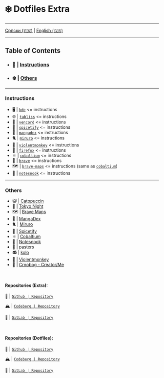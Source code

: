 # ❄️ Dotfiles Extra

---

[Српски (🇷🇸)](README.md) | [English (🇬🇧)](README-en.md)

---

## Table of Contents

- ### 📜 | [Instructions](#instructions)

- ### ❄️ | [Others](#others)

---

### Instructions

- 🖥️ | [`kde`](kde/README.md) <= instructions
- 🌐 | [`tabliss`](tabliss/README.md) <= instructions
- 💬 | [`vencord`](vencord/README.md) <= instructions
- 🎵 | [`spicetify`](spicetify/README.md) <= instructions
- 🐇 | [`mangadex`](mangadex/README.md) <= instructions
- 🐈 | [`miruro`](miruro/README.md) <= instructions
- 🐒 | [`violentmonkey`](violentmonkey/README.md) <= instructions
- 🦊 | [`firefox`](firefox/README.md) <= instructions
- ⚛️ | [`cobaltium`](https://github.com/crnobog69/cobaltium) <= instructions
- 🦁 | [`brave`](brave/README.md) <= instructions
- 🗺️ | [`brave-maps`](brave-maps) <= instructions (same as [`cobaltium`](https://github.com/crnobog69/cobaltium))
- 📝 | [`notesnook`](notesnook/README.md) <= instructions

---

### Others

- 😺 | [Catppuccin](https://github.com/catppuccin)
- 🗼 | [Tokyo Night](https://github.com/tokyo-night)
- 🗺️ | [Brave Maps](https://github.com/stignarnia/add-maps-links-brave-search)
- 🐇 | [MangaDex](https://github.com/crnobog69/mangadex)
- 🐈 | [Miruro](https://github.com/crnobog69/miruro-catppuccin)
- 🎵 | [Spicetify](https://github.com/spicetify/cli)
- ⚛️ | [Cobaltium](https://github.com/crnobog69/cobaltium)
- 📝 | [Notesnook](https://github.com/crnobog69/notesnook)
- 🦀 | [pasters](https://github.com/crnobog69/pasters-terminal)
- 📻 | [kolo](https://github.com/crnobog69/kolo)
- 🐒 | [Violentmonkey](https://github.com/crnobog69/violentmonkey-mocha)
- 🦊 | [Crnobog - Creator/Me](https://github.com/crnobog69)

<br>

#### Repositories (Extra):

🐙 | [`Github | Repository`](https://github.com/crnobog69/extra)

🏔️ | [`Codeberg | Repository`](https://codeberg.org/crnobog/extra)

🦊 | [`GitLab | Repository`](https://gitlab.com/crnobog/extra)

<br>

#### Repositories (Dotfiles):

🐙 | [`Github | Repository`](https://github.com/crnobog69/dotfiles)

🏔️ | [`Codeberg | Repository`](https://codeberg.org/crnobog/dotfiles)

🦊 | [`GitLab | Repository`](https://gitlab.com/crnobog/dotfiles)

<br>
